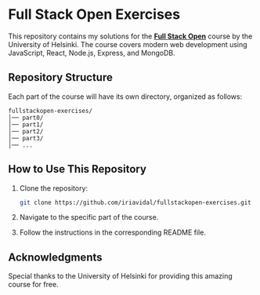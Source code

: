 # Full Stack Open Exercises

This repository contains my solutions for the [**Full Stack Open**](https://fullstackopen.com/en/) course by the University of Helsinki. The course covers modern web development using JavaScript, React, Node.js, Express, and MongoDB.

## Repository Structure

Each part of the course will have its own directory, organized as follows:

```
fullstackopen-exercises/
│── part0/
│── part1/
│── part2/
│── part3/
│── ...
```

## How to Use This Repository

1. Clone the repository:

   ```sh
   git clone https://github.com/iriavidal/fullstackopen-exercises.git
   ```

2. Navigate to the specific part of the course.
3. Follow the instructions in the corresponding README file.

## Acknowledgments

Special thanks to the University of Helsinki for providing this amazing course for free.
